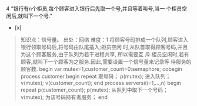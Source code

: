 4
"银行有n个柜员,每个顾客进入银行后先取一个号,并且等着叫号,当一 个柜员空闲后,就叫下一个号."
- [x]  

> 知识点：信号量。
> 出处：网络
> 难度：1
> 将顾客号码排成一个队列,顾客进入银行领取号码后,将号码由队尾插入;柜员空闲 时,从队首取得顾客号码,并且为这个顾客服务,由于队列为若干进程共享, 所以需要互
> 斥.柜员空闲时,若有顾客,就叫下一个顾客为之服务.因此,需要设置一个信号量来记录等 待服务的顾客数. begin var
> mutex=1,customer_count=0:semaphore; cobegin process customer begin repeat 取号码；
> p(mutex); 进入队列； v(mutex); v(customer_count); end process serversi(i=1,...,n)
> begin repeat p(customer_count); p(mutex); 从队列中取下一个号码； v(mutex); 为该号码持有者服务； end
